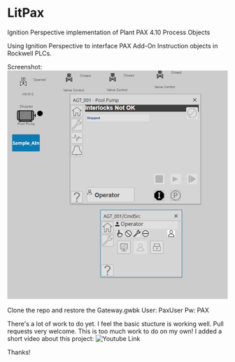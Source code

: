 # LitPax
Ignition Perspective implementation of Plant PAX 4.10 Process Objects

Using Ignition Perspective to interface PAX Add-On Instruction objects in Rockwell PLCs.

Screenshot:
![Screenshot](https://raw.githubusercontent.com/ASolchen/LitPax/main/repo_pics/screenshot01.PNG)

Clone the repo and restore the Gateway.gwbk
User: PaxUser
Pw: PAX

There's a lot of work to do yet. I feel the basic stucture is working well. Pull requests very welcome. This is too much work to do on my own! 
I added a short video about this project:
![Youtube Link](https://www.youtube.com/watch?v=22jKPR5ky4w)

Thanks!
